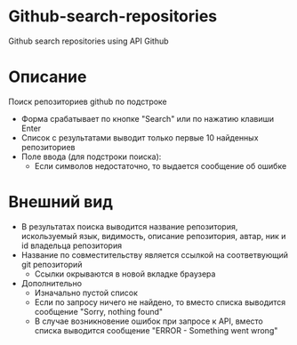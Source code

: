 # Github-search-repositories
Github search repositories using API Github
# Описание
Поиск репозиториев github по подстроке
- Форма срабатывает по кнопке "Search" или по нажатию клавиши Enter
- Cписок с результатами выводит только первые 10 найденных репозиториев
- Поле ввода (для подстроки поиска): 
  - Если символов недостаточно, то выдается сообщение об ошибке
# Внешний вид
- В результатах поиска выводится название репозитория, искользуемый язык, видимость, описание репозитория, автар, ник и id владельца репозитория
- Название по совместительству является ссылкой на соответвующий git репозиторий
  - Ссылки окрываются в новой вкладке браузера
- Дополнительно
  - Изначально пустой список
  - Если по запросу ничего не найдено, то вместо списка выводится сообщение "Sorry, nothing found"
  - В случае возникновение ошибок при запросе к API, вместо списка выводится сообщение "ERROR - Something went wrong"


